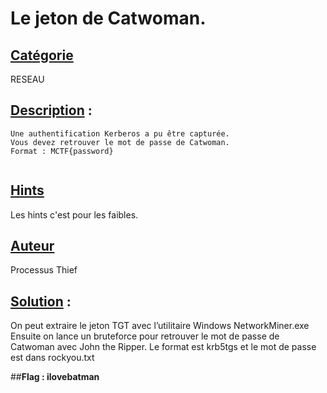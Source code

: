 # **Le jeton de Catwoman**.
## <u>**Catégorie**</u>

RESEAU

## <u>**Description**</u> :

```
Une authentification Kerberos a pu être capturée.
Vous devez retrouver le mot de passe de Catwoman.
Format : MCTF{password}
 
```

## <u>Hints</u> 

Les hints c'est pour les faibles.

## <u>Auteur</u> 

Processus Thief

## <u>Solution</u> :

On peut extraire le jeton TGT avec l’utilitaire Windows NetworkMiner.exe
Ensuite on lance un bruteforce pour retrouver le mot de passe de Catwoman avec John the Ripper.
Le format est krb5tgs et le mot de passe est dans rockyou.txt

##**Flag : ilovebatman**